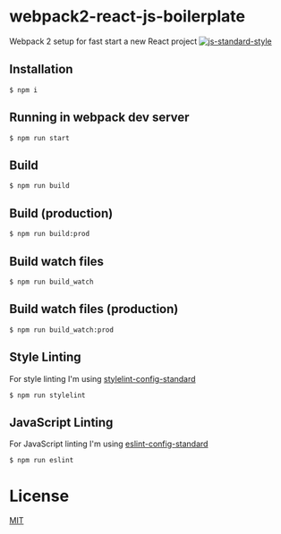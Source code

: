 # webpack2-react-js-boilerplate
Webpack 2 setup for fast start a new React project
[![js-standard-style](https://cdn.rawgit.com/feross/standard/master/badge.svg)](http://standardjs.com)

## Installation

```
$ npm i
```

## Running in webpack dev server

```
$ npm run start
```

## Build

```
$ npm run build
```

## Build (production)

```
$ npm run build:prod
```

## Build watch files

```
$ npm run build_watch
```

## Build watch files (production)

```
$ npm run build_watch:prod
```

## Style Linting

For style linting I'm using [stylelint-config-standard](https://github.com/stylelint/stylelint-config-standard)

```
$ npm run stylelint
```

## JavaScript Linting

For JavaScript linting I'm using [eslint-config-standard](https://github.com/feross/eslint-config-standard)

```
$ npm run eslint
```

# License

[MIT](License.md)